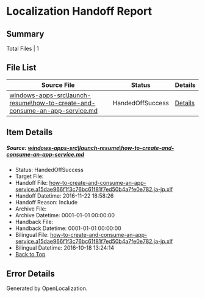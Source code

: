 # <a name='report-top'></a> Localization Handoff Report

## Summary
 Total Files | 1

## File List
 Source File | Status | Details 
 ----------- | ------ | ------- 
 [windows-apps-src\launch-resume\how-to-create-and-consume-an-app-service.md](https://cpubwin.visualstudio.com/windows-uwp/_git/windows-uwp/commit/8b3ad18a3a0561d344b0d88a529cd929dafd9e4b?path=windows-apps-src%2Flaunch-resume%2Fhow-to-create-and-consume-an-app-service.md&_a=contents) | HandedOffSuccess | [Details](#c925015e9f74edcb1859ca10279beefc31286b1e4751)

## Item Details
##### <a name='c925015e9f74edcb1859ca10279beefc31286b1e4751'></a> Source: [windows-apps-src\launch-resume\how-to-create-and-consume-an-app-service.md](https://cpubwin.visualstudio.com/windows-uwp/_git/windows-uwp/commit/8b3ad18a3a0561d344b0d88a529cd929dafd9e4b?path=windows-apps-src%2Flaunch-resume%2Fhow-to-create-and-consume-an-app-service.md&_a=contents)
* Status: HandedOffSuccess
* Target File: 
* Handoff File: [how-to-create-and-consume-an-app-service.a15dae966f1f3c76bc61f81f7ed50b4a7fe0e782.ja-jp.xlf](https://cpubwin.visualstudio.com/windows-uwp/_git/WDCLib.handoff/commit/1510a6cd2acc114b0841549d34f1829d351a9863?path=ol-handoff%2Fcpubwin%2Fwindows-uwp.ja-jp%2Fmaster%2Fhow-to-create-and-consume-an-app-service.a15dae966f1f3c76bc61f81f7ed50b4a7fe0e782.ja-jp.xlf&_a=contents)
* Handoff Datetime: 2016-11-22 18:58:26
* Handoff Reason: Include
* Archive File: 
* Archive Datetime: 0001-01-01 00:00:00
* Handback File: 
* Handback Datetime: 0001-01-01 00:00:00
* Bilingual File: [how-to-create-and-consume-an-app-service.a15dae966f1f3c76bc61f81f7ed50b4a7fe0e782.ja-jp.xlf](https://cpubwin.visualstudio.com/windows-uwp/_git/WDCLib.handback/commit/5fbfce34d71b9c9ce97b3692f989d8e628c65b51?path=ol-handback%2FMicrosoft%2Fwindows-apps.ja-jp%2Fmaster%2Fhow-to-create-and-consume-an-app-service.a15dae966f1f3c76bc61f81f7ed50b4a7fe0e782.ja-jp.xlf&_a=contents)
* Bilingual Datetime: 2016-10-18 13:24:14
* [Back to Top](#report-top)


## Error Details

Generated by OpenLocalization.
